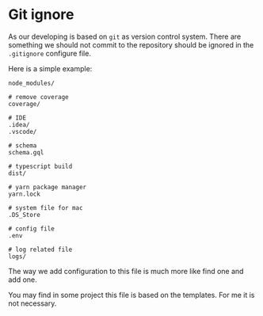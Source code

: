 # Git ignore

As our developing is based on `git` as version control system. There are something we should not commit to the repository should be ignored in the `.gitignore` configure file.

Here is a simple example:

```
node_modules/

# remove coverage
coverage/

# IDE
.idea/
.vscode/

# schema
schema.gql

# typescript build
dist/

# yarn package manager
yarn.lock

# system file for mac
.DS_Store

# config file
.env

# log related file
logs/
```

The way we add configuration to this file is much more like find one and add one.

You may find in some project this file is based on the templates. For me it is not necessary.
